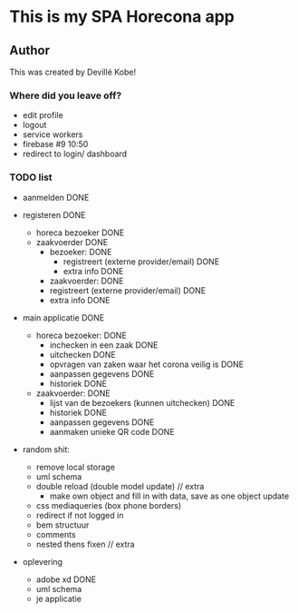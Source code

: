 # This is my SPA Horecona app

## Author
This was created by Devillé Kobe!

### Where did you leave off?
- edit profile
- logout
- service workers
- firebase #9 10:50
- redirect to login/ dashboard

### TODO list
- aanmelden DONE
- registeren DONE
	- horeca bezoeker DONE
	- zaakvoerder DONE
		- bezoeker: DONE
		    - registreert (externe provider/email) DONE
		    - extra info DONE
		- zaakvoerder: DONE
		- registreert (externe provider/email) DONE
		- extra info DONE

- main applicatie DONE
	- horeca bezoeker: DONE
		- inchecken in een zaak DONE
		- uitchecken DONE
		- opvragen van zaken waar het corona veilig is DONE
		- aanpassen gegevens DONE
		- historiek DONE
	- zaakvoerder: DONE
		- lijst van de bezoekers (kunnen uitchecken) DONE
		- historiek DONE
		- aanpassen gegevens DONE
		- aanmaken unieke QR code DONE

- random shit:
	- remove local storage
	- uml schema
	- double reload (double model update) // extra
		- make own object and fill in with data, save as one object update
	- css mediaqueries (box phone borders)
	- redirect if not logged in
	- bem structuur
	- comments
	- nested thens fixen // extra

- oplevering
	- adobe xd DONE
	- uml schema
	- je applicatie
